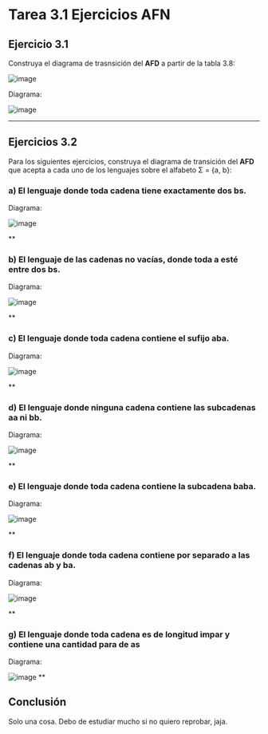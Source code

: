 # Tarea 3.1 Ejercicios AFN

## Ejercicio 3.1
Construya el diagrama de trasnsición del **AFD** a partir de la tabla 3.8:

![image](https://github.com/Chris-Vlad/MiRepositorio/assets/160756073/64fa8c72-e3cb-4992-b91f-5014f2b04d2d)

Diagrama:

![image](https://github.com/Chris-Vlad/MiRepositorio/assets/160756073/eedbd0de-8ab2-46e1-bd53-0aff058cd0f2)
***

## Ejercicios 3.2
Para los siguientes ejercicios, construya el diagrama de transición del **AFD** que
acepta a cada uno de los lenguajes sobre el alfabeto Σ = {a, b}:

### a) El lenguaje donde toda cadena tiene exactamente dos **b**s.

Diagrama:

![image](https://github.com/Chris-Vlad/MiRepositorio/assets/160756073/10f4caa5-80d1-48a3-bb48-b0dbf48893ea)

**

### b) El lenguaje de las cadenas no vacías, donde toda **a** esté entre dos **b**s.

Diagrama:

![image](https://github.com/Chris-Vlad/MiRepositorio/assets/160756073/3a4c5479-75dd-4650-9907-b452e25bc848)

**

### c) El lenguaje donde toda cadena contiene el sufijo **aba**.

Diagrama:

![image](https://github.com/Chris-Vlad/MiRepositorio/assets/160756073/9ab3eb6e-8a62-4071-8cd8-8a66dc00b320)

**

### d) El lenguaje donde ninguna cadena contiene las subcadenas **aa** ni **bb**.

Diagrama:

![image](https://github.com/Chris-Vlad/MiRepositorio/assets/160756073/6814c2b9-76dc-4d27-ad39-1134ba80988b)

**

### e) El lenguaje donde toda cadena contiene la subcadena **baba**.

Diagrama:

![image](https://github.com/Chris-Vlad/MiRepositorio/assets/160756073/f41e481b-3b39-4b94-ace0-f9cc1d2fd4d8)

**

### f) El lenguaje donde toda cadena contiene por separado a las cadenas **ab** y **ba**.

Diagrama:

![image](https://github.com/Chris-Vlad/MiRepositorio/assets/160756073/170c2e9d-c026-40ac-a12f-43e63017f079)

**

### g) El lenguaje donde toda cadena es de longitud impar y contiene una cantidad para de **a**s

Diagrama:

![image](https://github.com/Chris-Vlad/MiRepositorio/assets/160756073/e4236199-bf33-4afb-9160-8f2c35cd85ca)
**

## Conclusión
Solo una cosa. Debo de estudiar mucho si no quiero reprobar, jaja.
